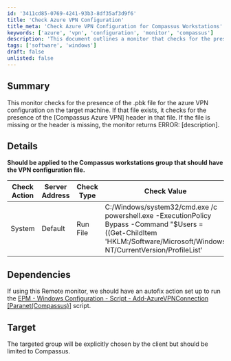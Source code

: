 ```yaml
---
id: '3411cd85-0769-4241-93b3-8df35af3d9f6'
title: 'Check Azure VPN Configuration'
title_meta: 'Check Azure VPN Configuration for Compassus Workstations'
keywords: ['azure', 'vpn', 'configuration', 'monitor', 'compassus']
description: 'This document outlines a monitor that checks for the presence of the .pbk file for Azure VPN configuration on target machines. It verifies the existence of the Compassus Azure VPN header within the file and returns error messages if the file or header is missing. Ideal for Compassus workstations group.'
tags: ['software', 'windows']
draft: false
unlisted: false
---
```

## Summary

This monitor checks for the presence of the .pbk file for the azure VPN configuration on the target machine. If that file exists, it checks for the presence of the [Compassus Azure VPN] header in that file. If the file is missing or the header is missing, the monitor returns ERROR: [description].

## Details

**Should be applied to the Compassus workstations group that should have the VPN configuration file.**

| Check Action | Server Address | Check Type | Check Value | Comparator | Interval | Result |
|--------------|----------------|-------------|-------------|------------|----------|--------|
| System       | Default        | Run File    | C:/Windows/system32/cmd.exe /c powershell.exe -ExecutionPolicy Bypass -Command "$Users = ((Get-ChildItem 'HKLM:/Software/Microsoft/Windows NT/CurrentVersion/ProfileList' | Where-Object \{$_.GetValue('ProfileImagePath') -notlike 'C:/Windows*'}| ForEach-Object \{ $_.GetValue('ProfileImagePath') })).replace('C:/Users/','');$users | foreach \{ ; Try \{; $path =  Get-item -Path """C:/Users/$_/AppData/Local/Packages/Microsoft.AzureVpn_8wekyb3d8bbwe/LocalState/rasphone.pbk""" -ErrorAction stop ; if ((Get-Content $path) -Contains '[Compassus Azure VPN]') \{; Return; } else \{; Return 'ERROR: Missing VPN Configuration'; }; } catch \{; Return 'ERROR: Missing file'; }; }" | Does Not Contain | 300 | ERROR: |

## Dependencies

If using this Remote monitor, we should have an autofix action set up to run the [EPM - Windows Configuration - Script - Add-AzureVPNConnection [Paranet(Compassus)]](<../scripts/Add-AzureVPNConnection Paranet(Compassus).md>) script.

## Target

The targeted group will be explicitly chosen by the client but should be limited to Compassus.














